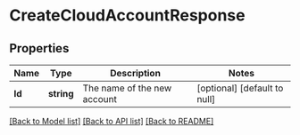 # CreateCloudAccountResponse

## Properties
Name | Type | Description | Notes
------------ | ------------- | ------------- | -------------
**Id** | **string** | The name of the new account | [optional] [default to null]

[[Back to Model list]](../README.md#documentation-for-models) [[Back to API list]](../README.md#documentation-for-api-endpoints) [[Back to README]](../README.md)


